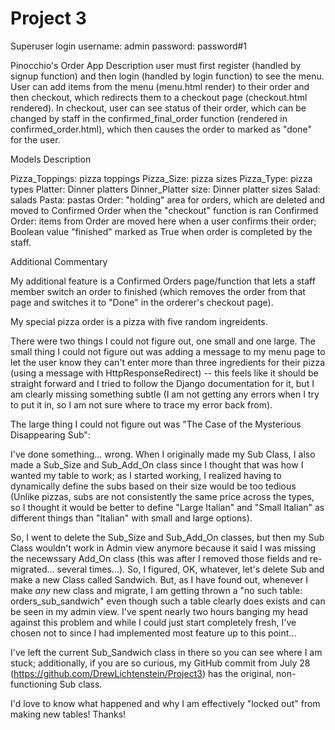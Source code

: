 # Project 3

Superuser login
username: admin
password: password#1

Pinocchio's Order App Description
user must first register (handled by signup function) and then login (handled by login function)
to see the menu. User can add items from the menu (menu.html render) to their order and then checkout, which redirects them to a checkout page
(checkout.html rendered). In checkout, user can see status of their order, which can be changed by staff in the confirmed_final_order
function (rendered in confirmed_order.html), which then causes the order to marked as "done" for the user.

Models Description

Pizza_Toppings: pizza toppings
Pizza_Size: pizza sizes
Pizza_Type: pizza types
Platter: Dinner platters
Dinner_Platter size: Dinner platter sizes
Salad: salads
Pasta: pastas
Order: "holding" area for orders, which are deleted and moved to Confirmed Order when the "checkout" function is ran
Confirmed Order: items from Order are moved here when a user confirms their order; Boolean value "finished" marked as True when order
                    is completed by the staff.


Additional Commentary

My additional feature is a Confirmed Orders page/function that lets a staff member switch an order to finished (which removes the
order from that page and switches it to "Done" in the orderer's checkout page).

My special pizza order is a pizza with five random ingreidents.

There were two things I could not figure out, one small and one large. The small thing I could not figure out was adding a message
to my menu page to let the user know they can't enter more than three ingredients for their pizza (using a message
with HttpResponseRedirect) -- this feels like it should be straight forward and I tried to follow the Django documentation for it,
but I am clearly missing something subtle (I am not getting any errors when I try to put it in, so I am not sure where
to trace my error back from).

The large thing I could not figure out was "The Case of the Mysterious Disappearing Sub":

I've done something... wrong. When I originally made my Sub Class, I also made a Sub_Size and Sub_Add_On class since I thought that
was how I wanted my table to work; as I started working, I realized having to dynamically define the subs based on their size would
be too tedious (Unlike pizzas, subs are not consistently the same price across the types, so I thought it would be
better to define "Large Italian" and "Small Italian" as different things than "Italian" with small and large options).

So, I went to delete the Sub_Size and Sub_Add_On classes, but then my Sub Class wouldn't work in Admin view anymore because
it said I was missing the necewssary Add_On class (this was after I removed those fields and re-migrated... several times...). So, I figured,
OK, whatever, let's delete Sub and make a new Class called Sandwich. But, as I have found out, whenever I make *any* new class
and migrate, I am getting thrown a "no such table: orders_sub_sandwich" even though such a table
clearly does exists and can be seen in my admin view. I've spent nearly two hours banging my head against this problem and
while I could just start completely fresh, I've chosen not to since I had implemented most feature up to this point...

I've left the current Sub_Sandwich class in there so you can see where I am stuck; additionally, if you are so curious, my GitHub
commit from July 28 (https://github.com/DrewLichtenstein/Project3) has the original, non-functioning Sub class.

I'd love to know what happened and why I am effectively "locked out" from making new tables! Thanks!

